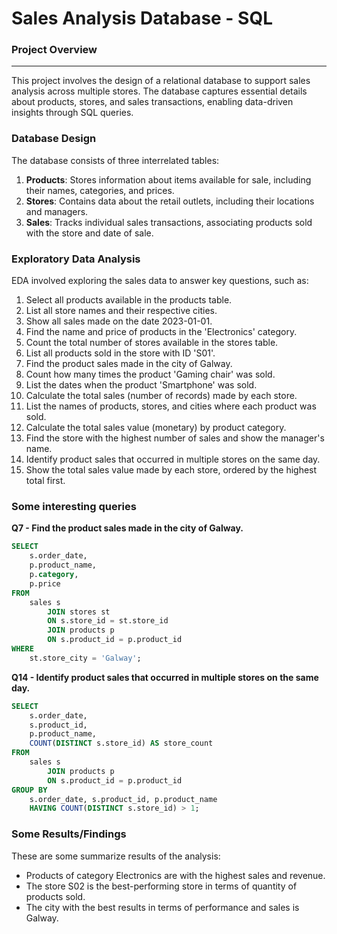 # Sales Analysis Database - SQL

### Project Overview
---

This project involves the design of a relational database to support sales analysis across multiple stores. The database captures essential details about products, stores, and sales transactions, enabling data-driven insights through SQL queries.

### Database Design

The database consists of three interrelated tables:
1. **Products**: Stores information about items available for sale, including their names, categories, and prices.
2. **Stores**: Contains data about the retail outlets, including their locations and managers.
3. **Sales**: Tracks individual sales transactions, associating products sold with the store and date of sale.


### Exploratory Data Analysis

EDA involved exploring the sales data to answer key questions, such as:

1. Select all products available in the products table.
2. List all store names and their respective cities.
3. Show all sales made on the date 2023-01-01.
4. Find the name and price of products in the 'Electronics' category.
5. Count the total number of stores available in the stores table.
6. List all products sold in the store with ID 'S01'.
7. Find the product sales made in the city of Galway.
8. Count how many times the product 'Gaming chair' was sold.
9. List the dates when the product 'Smartphone' was sold.
10. Calculate the total sales (number of records) made by each store.
11. List the names of products, stores, and cities where each product was sold.
12. Calculate the total sales value (monetary) by product category.
13. Find the store with the highest number of sales and show the manager's name.
14. Identify product sales that occurred in multiple stores on the same day.
15. Show the total sales value made by each store, ordered by the highest total first.

### Some interesting queries

**Q7 - Find the product sales made in the city of Galway.**

```sql
SELECT 
	s.order_date,
	p.product_name,
	p.category,
	p.price
FROM
	sales s
		JOIN stores st
		ON s.store_id = st.store_id
		JOIN products p
		ON s.product_id = p.product_id
WHERE
	st.store_city = 'Galway';
 ```

**Q14 - Identify product sales that occurred in multiple stores on the same day.**

```sql
SELECT 
	s.order_date,
	s.product_id,
	p.product_name,
	COUNT(DISTINCT s.store_id) AS store_count
FROM
	sales s
		JOIN products p
		ON s.product_id = p.product_id
GROUP BY 
	s.order_date, s.product_id, p.product_name
	HAVING COUNT(DISTINCT s.store_id) > 1;
```

### Some Results/Findings

These are some summarize results of the analysis:
- Products of category Electronics are with the highest sales and revenue.
- The store S02 is the best-performing store in terms of quantity of products sold.
- The city with the best results in terms of performance and sales is Galway.

